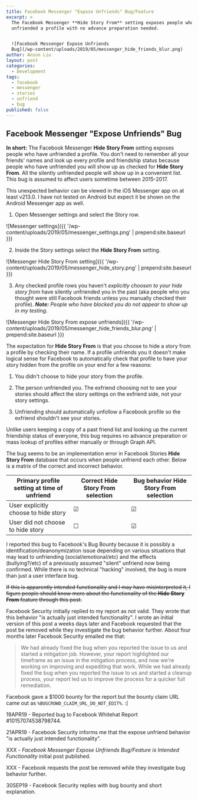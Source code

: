 ```yaml
---
title: Facebook Messenger "Expose Unfriends" Bug/Feature
excerpt: >
  The Facebook Messenger **Hide Story From** setting exposes people who have
  unfriended a profile with no advance preparation needed.


  ![Facebook Messenger Expose Unfriends
  Bug](/wp-content/uploads/2019/05/messenger_hide_friends_blur.png)
author: Anson Liu
layout: post
categories:
  - Development
tags:
  - facebook
  - messenger
  - stories
  - unfriend
  - bug
published: false
---
```

## Facebook Messenger "Expose Unfriends" Bug

**In short:** The Facebook Messenger **Hide Story From** setting exposes people who have unfriended a profile. You don't need to remember all your friends' names and look up every profile and friendship status because people who have unfriended you will show up as checked for **Hide Story From**. All the silently unfriended people will show up in a convenient list. This bug is assumed to affect users sometime between 2015-2017. 

This unexpected behavior can be viewed in the iOS Messenger app on at least v213.0. I have not tested on Android but expect it be shown on the Android Messenger app as well. 

1. Open Messenger settings and select the Story row.

![Messenger settings]({{ '/wp-content/uploads/2019/05/messenger_settings.png' | prepend:site.baseurl }})

2. Inside the Story settings select the **Hide Story From** setting.

![Messenger Hide Story From setting]({{ '/wp-content/uploads/2019/05/messenger_hide_story.png' | prepend:site.baseurl }})

3. Any checked profile rows you haven't _explicitly choosen to your hide story from_ have silently unfriended you in the past (aka people who you thought were still Facebook friends unless you manually checked their profile). _**Note:** People who have blocked you do not appear to show up in my testing._

![Messenger Hide Story From expose unfriends]({{ '/wp-content/uploads/2019/05/messenger_hide_friends_blur.png' | prepend:site.baseurl }})

The expectation for **Hide Story From** is that you choose to hide a story from a profile by checking their name. If a profile unfriends you it doesn't make logical sense for Facebook to automatically check that profile to have your story hidden from the profile on your end for a few reasons:

1. You didn't choose to hide your story from the profile.

2. The person unfriended you. The exfriend choosing not to see your stories should affect the story settings on the exfriend side, not your story settings.

3. Unfriending should automatically unfollow a Facebook profile so the exfriend shouldn't see your stories.

Unlike users keeping a copy of a past friend list and looking up the current friendship status of everyone, this bug requires no advance preparation or mass lookup of profiles either manually or through Graph API.

The bug seems to be an implementation error in Facebook Stories **Hide Story From** database that occurs when people unfriend each other. Below is a matrix of the correct and incorrect behavior.

 Primary profile setting at time of unfriend | Correct **Hide Story From** selection | Bug behavior **Hide Story From** selection
 --- | --- | ---
 User explicitly choose to hide story | ☑ | ☑
 User did not choose to hide story | ☐ | ☑

I reported this bug to Facebook's Bug Bounty because it is possibly a identification/deanonymization issue depending on various situations that may lead to unfriending (social/emotional/etc) and the effects (bullying?/etc) of a previously assumed "silent" unfriend now being confirmed. While there is no technical "hacking" involved, the bug is more than just a user interface bug. 

~~If this is apparently intended functionality and I may have misinterpreted it, I figure people should know more about the functionality of the **Hide Story From** feature through this post.~~

Facebook Security initially replied to my report as not valid. They wrote that this behavior "is actually just intended functionality". I wrote an initial version of this post a weeks days later and Facebook requested that the post be removed while they investigate the bug behavior further. About four months later Facebook Security emailed me that:

> We had already fixed the bug when you reported the issue to us and started a mitigation job. However, your report highlighted our timeframe as an issue in the mitigation process, and now we're working on improving and expediting that work.
> While we had already fixed the bug when you reported the issue to us and started a cleanup process, your report led us to improve the process for a quicker full remediation.

Facebook gave a $1000 bounty for the report but the bounty claim URL came out as `%BUGCROWD_CLAIM_URL_DO_NOT_EDIT%`. :(

19APR19 - Reported bug to Facebook Whitehat Report #10157074538798744.

21APR19 - Facebook Security informs me that the expose unfriend behavior "is actually just intended functionality".

XXX - *Facebook Messenger Expose Unfriends Bug/Feature is Intended Functionality* initial post published. 

XXX - Facebook requests the post be removed while they investigate bug behavior further.

30SEP19 - Facebook Security replies with bug bounty and short explanation. 


